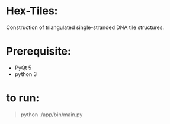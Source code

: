 # Hex-Tiles:
Construction of triangulated single-stranded DNA tile structures. 
# Prerequisite:
- PyQt 5
- python 3 
# to run: 
> python ./app/bin/main.py